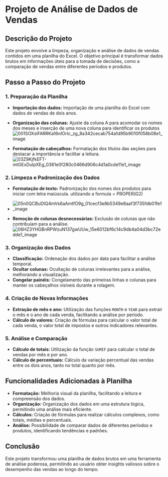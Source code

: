 # Projeto de Análise de Dados de Vendas

## Descrição do Projeto

Este projeto envolve a limpeza, organização e análise de dados de vendas contidos em uma planilha do Excel. O objetivo principal é transformar dados brutos em informações úteis para a tomada de decisões, como a comparação de vendas entre diferentes períodos e produtos.

## Passo a Passo do Projeto

### 1. Preparação da Planilha

- **Importação dos dados:** Importação de uma planilha do Excel com dados de vendas de dois anos.
- **Organização das colunas:** Ajuste da coluna A para acomodar os nomes dos meses e inserção de uma nova coluna para identificar os produtos
 ![001SOXslFARRKa16nIOrIc_zg_8a342cecab754a1d95b9010f058b08e1_image](https://github.com/user-attachments/assets/792e1c97-1687-4651-aa06-1bef22dc3773)

- **Formatação de cabeçalhos:** Formatação dos títulos das seções para destacar a importância e facilitar a leitura.
  ![03Z9KjfkEFT-mtGExDuIpXEg_0361e0f280c0466d906c4d1a0cde11e1_image](https://github.com/user-attachments/assets/2431b338-ffda-41f1-bf2f-cbd8dd48d905)





### 2. Limpeza e Padronização dos Dados

- **Formatação de texto:** Padronização dos nomes dos produtos para iniciar com letra maiúscula. utilizando a formula = PROPER(G2)
- ![05n0QCBuDIQ4mVs6aAmtfO9g_01cecf3e8b5349e8aaf3f735fdb01fe1_image](https://github.com/user-attachments/assets/390b2678-7b10-41f6-9113-fe748c82f3c8)

- **Remoção de colunas desnecessárias:** Exclusão de colunas que não contribuíam para a análise.
![06HZ3YHGBnRPWzuN137gwUUw_15e6012bf6c14c9db4a04d3bc72edde1_image](https://github.com/user-attachments/assets/959cabce-7b6d-4956-a948-ccbde71ece67)

### 3. Organização dos Dados

- **Classificação:** Ordenação dos dados por data para facilitar a análise temporal.
- **Ocultar colunas:** Ocultação de colunas irrelevantes para a análise, melhorando a visualização.
- **Congelar painéis:** Congelamento das primeiras linhas e colunas para manter os cabeçalhos visíveis durante a rolagem.

### 4. Criação de Novas Informações

- **Extração de mês e ano:** Utilização das funções `MONTH` e `YEAR` para extrair o mês e o ano de cada venda, facilitando a análise por período.
- **Cálculo de valores:** Criação de fórmulas para calcular o valor total de cada venda, o valor total de impostos e outros indicadores relevantes.

### 5. Análise e Comparação

- **Cálculo de totais:** Utilização da função `SUMIF` para calcular o total de vendas por mês e por ano.
- **Cálculo de percentuais:** Cálculo da variação percentual das vendas entre os dois anos, tanto no total quanto por mês.

## Funcionalidades Adicionadas à Planilha

- **Formatação:** Melhoria visual da planilha, facilitando a leitura e compreensão dos dados.
- **Organização:** Organização dos dados em uma estrutura lógica, permitindo uma análise mais eficiente.
- **Cálculos:** Criação de fórmulas para realizar cálculos complexos, como totais, médias e percentuais.
- **Análise:** Possibilidade de comparar dados de diferentes períodos e produtos, identificando tendências e padrões.

## Conclusão

Este projeto transformou uma planilha de dados brutos em uma ferramenta de análise poderosa, permitindo ao usuário obter insights valiosos sobre o desempenho das vendas ao longo do tempo.

